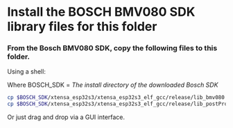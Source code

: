 # Install the BOSCH BMV080 SDK library files for this folder

### From the Bosch BMV080 SDK, copy the following files to this folder.

Using a shell:

Where BOSCH_SDK = *The install directory of the downloaded Bosch SDK*

```sh
cp $BOSCH_SDK/xtensa_esp32s3/xtensa_esp32s3_elf_gcc/release/lib_bmv080.a   lib_bmv080.a
cp $BOSCH_SDK/xtensa_esp32s3/xtensa_esp32s3_elf_gcc/release/lib_postProcessor.a   lib_postProcessor.a
```

Or just drag and drop via a GUI interface.
